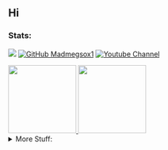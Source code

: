 ## Hi
### Stats:
![](https://komarev.com/ghpvc/?username=Madmegsox1&label=Views)
[![GitHub Madmegsox1](https://img.shields.io/github/followers/Madmegsox1?label=follow&style=social)](https://github.com/Madmegsox1)
[![Youtube Channel](https://img.shields.io/badge/-Madmeg-c14438?style=flat-square&logo=Youtube&link=https://www.youtube.com/channel/UCq-zp_4MFBEl8YHDCR2A--g?view_as=subscriber)](https://www.youtube.com/channel/UCietjxpksncMdOUkycv5nqA)
<a href="https://github.com/Madmegsox1/github-readme-stats">
  <!-- Change the `github-readme-stats.anuraghazra1.vercel.app` to `github-readme-stats.vercel.app`  -->
  <img align="" height="137px" src="https://github-readme-stats.vercel.app/api?username=Madmegsox1&hide_title=true&hide_border=true&show_icons=true&include_all_commits=true&line_height=21&bg_color=0,EC6C6C,FFD479,FFFC79,73FA79&theme=graywhite" />
   <img align="" height="137px" src="https://github-readme-stats.vercel.app/api/top-langs/?username=Madmegsox1&langs_count=8&&hide_title=true&hide_border=true&layout=compact&bg_color=0,73FA79,73FDFF,D783FF&theme=graywhite" />
</a>

<details>
<summary>
  More Stuff:
</summary>
  
  ### What languages do i know :
| Language      | Details                                                                   |
| ------------- | ------------------------------------------------------------------------- |
| Python | Really good language to start out but can get really advanced as well this is my fav language               |
| Java        | Good languge as its organised and other shit only learnt it coz of mc and Infinity+ |
| NodeJs         | Just used for Java Scrypt command line                                                           |
| Java scrypt         | Epic web language and i used it for a discord bot                                                          |
| C#         | I used this in Unity a lot and to make a custom boot strap                                                        |
| C         | Idk why i know this but its a good advanced language as you can directly r+w to ram                                                         |
| Assembly       | Used for the boot strap                                                       |
| HTML       | Not really a language                                                      |
| CSS      |   Not really a language                                                    |

***I know most of this from self learning and other stuff*** 


### Active Projects:
| Name      |
| ------------- |
| Infinity + | 
| Minecraft Name Sniper Bot|
 
</details>
